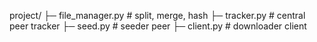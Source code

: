 project/
├─ file_manager.py  # split, merge, hash
├─ tracker.py       # central peer tracker
├─ seed.py          # seeder peer
├─ client.py        # downloader client
